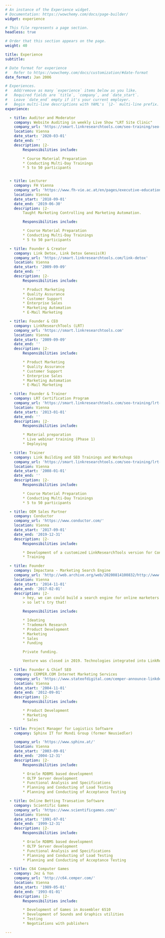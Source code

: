 ```yaml
---
# An instance of the Experience widget.
# Documentation: https://wowchemy.com/docs/page-builder/
widget: experience

# This file represents a page section.
headless: true

# Order that this section appears on the page.
weight: 40

title: Experience
subtitle:

# Date format for experience
#   Refer to https://wowchemy.com/docs/customization/#date-format
date_format: Jan 2006

# Experiences.
#   Add/remove as many `experience` items below as you like.
#   Required fields are `title`, `company`, and `date_start`.
#   Leave `date_end` empty if it's your current employer.
#   Begin multi-line descriptions with YAML's `|2-` multi-line prefix.
experience:

  - title: Auditor and Moderator
    company: Website Auditing in weekly Live Show "LRT Site Clinic"
    company_url: 'https://smart.linkresearchtools.com/seo-training/seo-site-clinic/'
    location: Vienna
    date_start: '2020-03-01'
    date_end: ''
    description: |2-
        Responsibilities include:

        * Course Material Preparation
        * Conducting Multi-Day Trainings
        * 5 to 50 participants


  - title: Lecturer
    company: FH Vienna
    company_url: 'https://www.fh-vie.ac.at/en/pages/executive-education/msc-marketing-business-management'
    location: Vienna
    date_start: '2018-09-01'
    date_end: '2019-06-30'
    description: |2-
        Taught Marketing Controlling and Marketing Automation.

        Responsibilities include:

        * Course Material Preparation
        * Conducting Multi-Day Trainings
        * 5 to 50 participants

  - title: Founder & Creator
    company: Link Detox, Link Detox Genesis(R)
    company_url: 'https://smart.linkresearchtools.com/link-detox'
    location: Vienna
    date_start: '2009-09-09'
    date_end: ''
    description: |2-
        Responsibilities include:

        * Product Marketing
        * Quality Assurance
        * Customer Support
        * Enterprise Sales
        * Marketing Automation
        * E-Mail Marketing

  - title: Founder & CEO
    company: LinkResearchTools (LRT)
    company_url: 'https://smart.linkresearchtools.com'
    location: Vienna
    date_start: '2009-09-09'
    date_end: ''
    description: |2-
        Responsibilities include:

        * Product Marketing
        * Quality Assurance
        * Customer Support
        * Enterprise Sales
        * Marketing Automation
        * E-Mail Marketing

  - title: Founder & Trainer
    company: LRT Certification Program
    company_url: 'https://smart.linkresearchtools.com/seo-training/lrt-certifications/'
    location: Vienna
    date_start: '2013-01-01'
    date_end: ''
    description: |2-
        Responsibilities include:

        * Material preparation
        * Live webinar training (Phase 1)
        * Deploying

  - title: Trainer
    company: Link Building and SEO Trainings and Workshops
    company_url: 'https://smart.linkresearchtools.com/seo-training/lrt-certifications/'
    location: Vienna
    date_start: '2008-01-01'
    date_end: ''
    description: |2-
        Responsibilities include:

        * Course Material Preparation
        * Conducting Multi-Day Trainings
        * 5 to 50 participants

  - title: OEM Sales Partner
    company: Conductor
    company_url: 'https://www.conductor.com/'
    location: Vienna
    date_start: '2017-09-01'
    date_end: '2019-12-31'
    description: |2-
        Responsibilities include:

        * Development of a customized LinkResearchTools version for Conductor
        * Training

  - title: Founder
    company: Impactana - Marketing Search Engine
    company_url: 'http://web.archive.org/web/20200814100832/http://www.impactana.com/'
    location: Vienna
    date_start: '2014-11-01'
    date_end: '2017-02-01'
    description: |2-
        > hey, we can could build a search engine for online marketers.
        > so let's try that!

        Responsibilities include:

        * Ideating
        * Trademark Research
        * Product Development
        * Marketing
        * Sales
        * Funding

        Private funding.

        Venture was closed in 2019. Technologies integrated into LinkResearchTools (LRT).

  - title: Founder & Chief SEO
    company: CEMPER.COM Internet Marketing Services
    company_url: 'https://www.stateofdigital.com/cemper-announce-linkdetox-new-direction-for-consultancy/'
    location: Vienna
    date_start: '2004-11-01'
    date_end: '2012-09-01'
    description: |2-
        Responsibilities include:

        * Product Development
        * Marketing
        * Sales

  - title: Project Manager for Logistics Software
    company: Sphinx IT for Mondi Group (former Neusiedler)

    company_url: 'https://www.sphinx.at/'
    location: Vienna
    date_start: '2003-09-01'
    date_end: '2004-12-31'
    description: |2-
        Responsibilities include:

        * Oracle RDBMS based development
        * OLTP Server development
        * Functional Analysis and Specifications
        * Planning and Conducting of Load Testing
        * Planning and Conducting of Acceptance Testing

  - title: Online Betting Transation Software
    company: Scientific Games
    company_url: 'https://www.scientificgames.com/'
    location: Vienna
    date_start: '1991-07-01'
    date_end: '1999-12-31'
    description: |2-
        Responsibilities include:

        * Oracle RDBMS based development
        * OLTP Server development
        * Functional Analysis and Specifications
        * Planning and Conducting of Load Testing
        * Planning and Conducting of Acceptance Testing

  - title: C64 Computer Games
    company: Jez & Yon
    company_url: 'http://c64.cemper.com/'
    location: Vienna
    date_start: '1989-05-01'
    date_end: '1993-01-01'
    description: |2-
        Responsibilities include:

        * Development of Games in Assembler 6510
        * Development of Sounds and Graphics utilities
        * Testing
        * Negotiations with publishers

---
```


